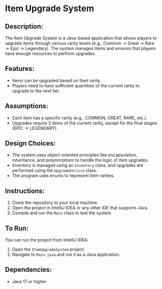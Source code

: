 # Item Upgrade System

## Description:
The Item Upgrade System is a Java-based application that allows
players to upgrade items through various rarity levels (e.g., Common → Great → Rare → Epic → Legendary).
The system manages items and ensures that players have enough resources to perform upgrades.

## Features:
- Items can be upgraded based on their rarity.
- Players need to have sufficient quantities of the current rarity to upgrade to the next tier.

## Assumptions:
- Each item has a specific rarity (e.g., COMMON, GREAT, RARE, etc.).
- Upgrades require 2 items of the current rarity, except for the final stages (EPIC → LEGENDARY).

## Design Choices:
- The system uses object-oriented principles like encapsulation, inheritance, and polymorphism to handle the logic of item upgrades.
- Inventory is managed using an `Inventory` class, and upgrades are performed using the `UpgradeService` class.
- The program uses enums to represent item rarities.

## Instructions:
1. Clone the repository to your local machine.
2. Open the project in IntelliJ IDEA or any other IDE that supports Java.
3. Compile and run the `Main` class to test the system.

## To Run:
You can run the project from IntelliJ IDEA:
1. Open the `ItemUpgradeSystem` project.
2. Navigate to `Main.java` and run it as a Java application.

## Dependencies:
- Java 17 or higher.